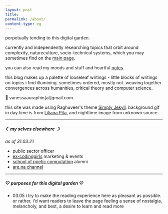 ```yaml
---
layout: post
title:
permalink: /about/
content-type: eg
---
```


perpetually tending to this digital garden.

currently and independently researching topics that orbit around complexity, natureculture, socio-technical systems, which you may sometimes find on the [main page](/).

you can also read my moods and stuff and heartful [notes](http://litepalette.github.io/notes).

this blog makes up a palette of looseleaf writings - little blocks of writings on topics i find illumining. sometimes ordered, mostly not. weaving together convergences across humanities, critical theory and computer science.

💌 vanessaauraphin[at]gmail.com. 

this site was made using Raghuveer's theme [Simply Jekyll](https://simply-jekyll.netlify.app/). background gif in day time is from [Liliana Pita](https://www.artstation.com/artwork/lVyOLz), and nighttime image from unknown source.

---

##### ☾ my selves elsewhere ☽

*as of 31.03.21*

- public sector officer
- [ex-codinggirls](https://www.facebook.com/CodingGirls/) marketing & events
- [school of poetic computation](https://www.are.na/digital-love-languages) alumni
- [are.na channel](https://www.are.na/vanessa-auraphin)

---

##### ♡ purposes for this digital garden ♡
- 03.05 i try to make the reading experience here as pleasant as possible. or rather, i'd want readers to leave the page feeling a sense of nostalgia, melancholy, and best, a desire to learn and read more
